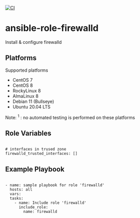 [![CI](https://github.com/de-it-krachten/ansible-role-firewalld/workflows/CI/badge.svg?event=push)](https://github.com/de-it-krachten/ansible-role-firewalld/actions?query=workflow%3ACI)


# ansible-role-firewalld

Install & configure firewalld


Platforms
--------------

Supported platforms

- CentOS 7
- CentOS 8
- RockyLinux 8
- AlmaLinux 8
- Debian 11 (Bullseye)
- Ubuntu 20.04 LTS

Note:
<sup>1</sup> : no automated testing is performed on these platforms

Role Variables
--------------
<pre><code>
# interfaces in trused zone
firewalld_trusted_interfaces: []
</pre></code>


Example Playbook
----------------

<pre><code>
- name: sample playbook for role 'firewalld'
  hosts: all
  vars:
  tasks:
    - name: Include role 'firewalld'
      include_role:
        name: firewalld
</pre></code>
